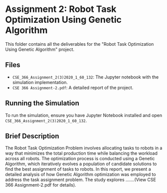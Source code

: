 # Assignment 2: Robot Task Optimization Using Genetic Algorithm
This folder contains all the deliverables for the "Robot Task Optimization Using Genetic Algorithm" project.
## Files
- `CSE_366_Assignment_2(3)2020_1_60_132`: The Jupyter notebook with the simulation implementation.
- `CSE 366 Assignment-2.pdf`: A detailed report of the project.

## Running the Simulation
To run the simulation, ensure you have Jupyter Notebook installed and open
`CSE_366_Assignment_2(3)2020_1_60_132`.

## Brief Description
The Robot Task Optimization Problem involves allocating tasks to robots in a way that minimizes the total production time while balancing the workload across all robots. The optimization process is conducted using a Genetic Algorithm, which iteratively evolves a population of candidate solutions to find the best assignment of tasks to robots. In this report, we present a detailed analysis of how Genetic Algorithm optimization was employed to address the task assignment problem. The study explores .......(View CSE 366 Assignment-2.pdf for details).
